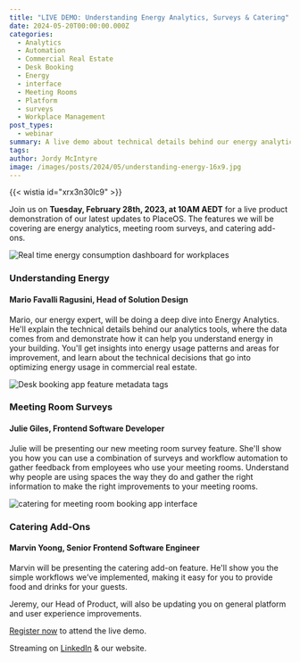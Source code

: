```yaml
---
title: "LIVE DEMO: Understanding Energy Analytics, Surveys & Catering"
date: 2024-05-20T00:00:00.000Z
categories:
  - Analytics
  - Automation
  - Commercial Real Estate
  - Desk Booking
  - Energy
  - interface
  - Meeting Rooms
  - Platform
  - surveys
  - Workplace Management
post_types:
  - webinar
summary: A live demo about technical details behind our energy analytics tools, valuable insights from surveys & our catering tool.
tags:
author: Jordy McIntyre
image: /images/posts/2024/05/understanding-energy-16x9.jpg
---
```

‍{{< wistia id="xrx3n30lc9" >}}

Join us on **Tuesday, February 28th, 2023, at 10AM AEDT** for a live product demonstration of our latest updates to PlaceOS. The features we will be covering are energy analytics, meeting room surveys, and catering add-ons.

![Real time energy consumption dashboard for workplaces](/images/posts/2024/05/energy-real-time.jpg)

### Understanding Energy

#### Mario Favalli Ragusini, **Head of Solution Design**

Mario, our energy expert, will be doing a deep dive into Energy Analytics. He'll explain the technical details behind our analytics tools, where the data comes from and demonstrate how it can help you understand energy in your building. You'll get insights into energy usage patterns and areas for improvement, and learn about the technical decisions that go into optimizing energy usage in commercial real estate.

![Desk booking app feature metadata tags](/images/posts/2024/05/custom-survey.jpg)

### Meeting Room Surveys

#### Julie Giles, Frontend Software Developer

Julie will be presenting our new meeting room survey feature. She'll show you how you can use a combination of surveys and workflow automation to gather feedback from employees who use your meeting rooms. Understand why people are using spaces the way they do and gather the right information to make the right improvements to your meeting rooms. 

![catering for meeting room booking app interface](/images/posts/2024/05/catering-add-to-order.jpg)

### Catering Add-Ons

#### Marvin Yoong, Senior Frontend Software Engineer

Marvin will be presenting the catering add-on feature. He'll show you the simple workflows we’ve implemented, making it easy for you to provide food and drinks for your guests. 

Jeremy, our Head of Product, will also be updating you on general platform and user experience improvements. 

[Register now](https://placeos.wistia.com/live/events/bgsb725bn9) to attend the live demo.

Streaming on [LinkedIn](https://www.linkedin.com/events/7033943070425432064/comments/) & our website.

‍
